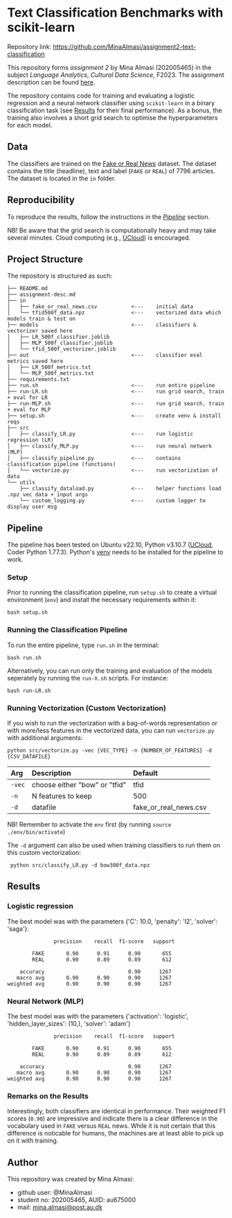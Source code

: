 # Text Classification Benchmarks with scikit-learn
Repository link: https://github.com/MinaAlmasi/assignment2-text-classification

This repository forms *assignment 2* by Mina Almasi (202005465) in the subject *Language Analytics*, *Cultural Data Science*, F2023. The assignment description can be found [here](https://github.com/MinaAlmasi/assignment2-text-classification/blob/main/assignment-desc.md). 

The repository contains code for training and evaluating a logistic regression and a neural network classifier using ```scikit-learn``` in a binary classification task (see [Results](https://github.com/MinaAlmasi/assignment2-text-classification/tree/main#results) for their final performance). As a bonus, the training also involves a short grid search to optimise the hyperparameters for each model. 

## Data
The classifiers are trained on the [Fake or Real News](https://www.kaggle.com/datasets/jillanisofttech/fake-or-real-news) dataset. The dataset contains the title (headline), text and label (```FAKE``` or ```REAL```) of 7796 articles. The dataset is located in the ```in``` folder. 
 
## Reproducibility
To reproduce the results, follow the instructions in the [*Pipeline*](https://github.com/MinaAlmasi/assignment2-text-classification/tree/main#pipeline) section. 

NB! Be aware that the grid search is computationally heavy and may take several minutes. Cloud computing (e.g., [UCloud](https://cloud.sdu.dk/)) is encouraged.


## Project Structure 
The repository is structured as such:

```
├── README.md
├── assignment-desc.md
├── in
│   ├── fake_or_real_news.csv           <---    initial data
│   └── tfid500f_data.npz               <---    vectorized data which models train & test on
├── models                              <---    classifiers & vectorizer saved here
│   ├── LR_500f_classifier.joblib
│   ├── MLP_500f_classifier.joblib
│   └── tfid_500f_vectorizer.joblib
├── out                                 <---    classifier eval metrics saved here
│   ├── LR_500f_metrics.txt
│   └── MLP_500f_metrics.txt
├── requirements.txt
├── run.sh                              <---    run entire pipeline 
├── run-LR.sh                           <---    run grid search, train + eval for LR 
├── run-MLP.sh                          <---    run grid search, train + eval for MLP 
├── setup.sh                            <---    create venv & install reqs
├── src
│   ├── classify_LR.py                  <---    run logistic regression (LR)
│   ├── classify_MLP.py                 <---    run neural network (MLP)
│   ├── classify_pipeline.py            <---    contains classification pipeline (functions)
│   └── vectorize.py                    <---    run vectorization of data
└── utils
    ├── classify_dataload.py            <---    helper functions load .npz vec data + input args
    └── custom_logging.py               <---    custom logger to display user msg
```

## Pipeline
The pipeline has been tested on Ubuntu v22.10, Python v3.10.7 ([UCloud](https://cloud.sdu.dk/), Coder Python 1.77.3). Python's [venv](https://docs.python.org/3/library/venv.html) needs to be installed for the pipeline to work.


### Setup
Prior to running the classification pipeline,  run ```setup.sh``` to create a virtual environment (```env```) and install the necessary requirements within it:
```
bash setup.sh
```


### Running the Classification Pipeline
To run the entire pipeline, type ```run.sh``` in the terminal:
```
bash run.sh
```

Alternatively, you can run only the training and evaluation of the models seperately by running the ```run-X.sh``` scripts. For instance: 
```
bash run-LR.sh
```


### Running Vectorization (Custom Vectorization)
If you wish to run the vectorization with a bag-of-words representation or with more/less features in the vectorized data, you can run ```vectorize.py``` with additional arguments:
```
python src/vectorize.py -vec {VEC_TYPE} -n {NUMBER_OF_FEATURES} -d {CSV_DATAFILE}
```

| Arg        | Description                                         | Default               |
| :---       |:---                                                 |:---                   |
| ```-vec``` | choose either "bow" or "tfid"                       | tfid                  |
| ```-n```   | N features to keep                                  | 500                   |
| ```-d```   | datafile                                            | fake_or_real_news.csv |

NB! Remember to activate the ```env``` first (by running ```source ./env/bin/activate```)


The ```-d``` argument can also be used when training classifiers to run them on this custom vectorization:
```
 python src/classify_LR.py -d bow300f_data.npz
```

## Results

### Logistic regression
The best model was with the parameters {'C': 10.0, 'penalty': 'l2', 'solver': 'saga'}.
```
               precision    recall  f1-score   support

        FAKE       0.90      0.91      0.90       655
        REAL       0.90      0.89      0.89       612

    accuracy                           0.90      1267
   macro avg       0.90      0.90      0.90      1267
weighted avg       0.90      0.90      0.90      1267
```
### Neural Network (MLP)
The best model was with the parameters {'activation': 'logistic', 'hidden_layer_sizes': (10,), 'solver': 'adam'}
```
               precision    recall  f1-score   support

        FAKE       0.90      0.91      0.90       655
        REAL       0.90      0.89      0.89       612

    accuracy                           0.90      1267
   macro avg       0.90      0.90      0.90      1267
weighted avg       0.90      0.90      0.90      1267
```

### Remarks on the Results
Interestingly, both classifiers are identical in performance. Their weighted F1 scores (```0.90```) are impressive and indicate there is a clear difference in the vocabulary used in ```FAKE``` versus ```REAL``` news. While it is not certain that this difference is noticable for humans, the machines are at least able to pick up on it with training.

## Author 
This repository was created by Mina Almasi:
- github user: @MinaAlmasi
- student no: 202005465, AUID: au675000
- mail: mina.almasi@post.au.dk 
